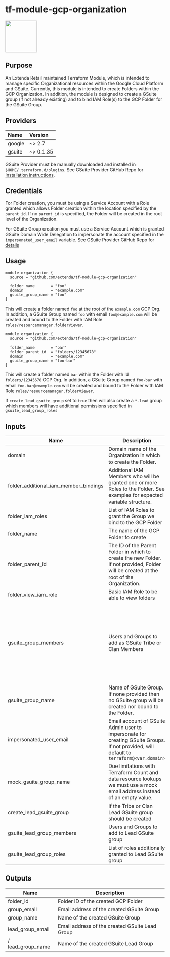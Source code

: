 # tf-module-gcp-organization

<img src="https://cdn.rawgit.com/hashicorp/terraform-website/master/content/source/assets/images/logo-hashicorp.svg" height="100px">

## Purpose

An Extenda Retail maintained Terraform Module, which is intended to manage specific Organizational resources within the Google Cloud Platform and GSuite. Currently, this module is intended to create Folders within the GCP Organization. In addition, the module is designed to create a GSuite group (if not already existing) and to bind IAM Role(s) to the GCP Folder for the GSuite Group.

## Providers

| Name   | Version   |
|:-------|:----------|
| google | ~> 2.7    |
| gsuite | ~> 0.1.35 |

GSuite Provider must be manually downloaded and installed in `$HOME/.terraform.d/plugins`. See GSuite Provider GitHub Repo for [Installation instructions](https://github.com/DeviaVir/terraform-provider-gsuite#installation).

## Credentials

For Folder creation, you must be using a Service Account with a Role granted which allows Folder creation within the location specified by the `parent_id`. If no `parent_id` is specified, the Folder will be created in the root level of the Organization.

For GSuite Group creation you must use a Service Account which is granted GSuite Domain Wide Delegation to impersonate the account specified in the `impersonated_user_email` variable. See GSuite Provider GitHub Repo for [details](https://github.com/DeviaVir/terraform-provider-gsuite#using-a-service-account)

## Usage

```hcl
module organization {
  source = "github.com/extenda/tf-module-gcp-organization"

  folder_name       = "foo"
  domain            = "example.com"
  gsuite_group_name = "foo"
}
```
This will create a folder named `foo` at the root of the `example.com` GCP Org. In addition, a GSuite Group named `foo` with email `foo@example.com` will be created and bound to the Folder with IAM Role `roles/resourcemanager.folderViewer`.

```hcl
module organization {
  source = "github.com/extenda/tf-module-gcp-organization"

  folder_name       = "bar"
  folder_parent_id  = "folders/12345678"
  domain            = "example.com"
  gsuite_group_name = "foo-bar"
}
```
This will create a folder named `bar` within the Folder with Id `folders/12345678` GCP Org. In addition, a GSuite Group named `foo-bar` with email `foo-bar@example.com` will be created and bound to the Folder with IAM Role `roles/resourcemanager.folderViewer`.

If `create_lead_gsuite_group` set to `true` then will also create a `*-lead` group which members will have additional permissions specified in `gsuite_lead_group_roles`

## Inputs

| Name | Description | Type | Default | Required |
|------|-------------|------|---------|:-----:|
| domain | Domain name of the Organization in which to create the Folder. | `string` | n/a | yes |
| folder\_additional\_iam\_member\_bindings | Additional IAM Members who will be granted one or more Roles to the Folder. See examples for expected variable structure. | `map(list(string))` | `{}` | no |
| folder\_iam\_roles | List of IAM Roles to grant the Group we bind to the GCP Folder | `list(string)` | `[]` | no |
| folder\_name | The name of the GCP Folder to create | `string` | n/a | yes |
| folder\_parent\_id | The ID of the Parent Folder in which to create the new Folder. If not provided, Folder will be created at the root of the Organization. | `string` | `""` | no |
| folder\_view\_iam\_role | Basic IAM Role to be able to view folders | `string` | `"roles/resourcemanager.folderViewer"` | no |
| gsuite\_group\_members | Users and Groups to add as GSuite Tribe or Clan Members | <pre>object({<br>    groups = list(object(<br>      {<br>        email = string<br>      }<br>    ))<br>    users = list(object(<br>      {<br>        name  = string<br>        email = string<br>      }<br>    ))<br>  })<br></pre> | <pre>{<br>  "groups": [],<br>  "users": []<br>}<br></pre> | no |
| gsuite\_group\_name | Name of GSuite Group. If none provided then no GSuite group will be created nor bound to the Folder. | `string` | `""` | no |
| impersonated\_user\_email | Email account of GSuite Admin user to impersonate for creating GSuite Groups. If not provided, will default to `terraform@<var.domain>` | `string` | `""` | no |
| mock\_gsuite\_group\_name | Due limitations with Terraform Count and data resource lookups we must use a mock email address instead of an empty value. | `string` | `"placeholder-123"` | no |
| create\_lead\_gsuite\_group | If the Tribe or Clan Lead GSuite group should be created | `string` | `false` | no |
| gsuite\_lead\_group\_members | Users and Groups to add to Lead GSuite group | the same as gsuite_group_members | `{ groups = [], users  = [] }` | no |
| gsuite\_lead\_group\_roles | List of roles additionally granted to Lead GSuite group | `[]` | no |

## Outputs

| Name | Description |
|------|-------------|
| folder\_id | Folder ID of the created GCP Folder |
| group\_email | Email address of the created GSuite Group |
| group\_name | Name of the created GSuite Group |
| lead\_group\_email | Email address of the created GSuite Lead Group |
/ lead_group_name | Name of the created GSuite Lead Group |